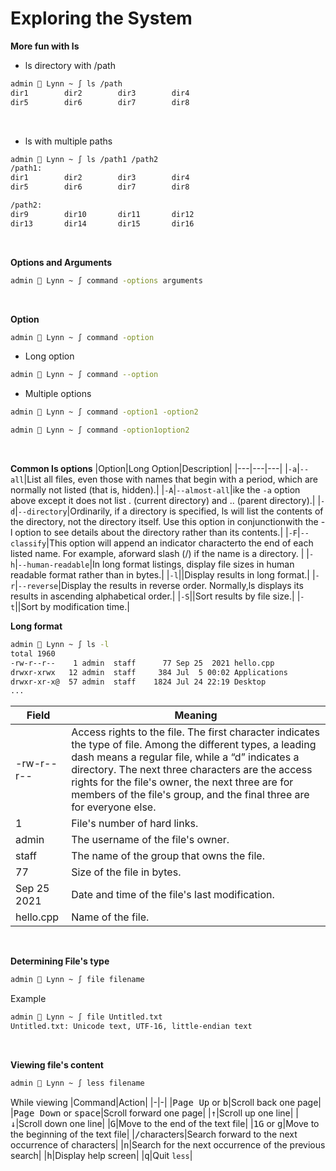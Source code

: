 # Exploring the System

**More fun with ls**
- ls directory with /path
```sh
admin  Lynn ~ ∫ ls /path
dir1		dir2		dir3		dir4
dir5		dir6		dir7		dir8
```
<br />

- ls with multiple paths
```sh
admin  Lynn ~ ∫ ls /path1 /path2
/path1:
dir1		dir2		dir3		dir4
dir5		dir6		dir7		dir8

/path2:
dir9		dir10		dir11		dir12
dir13		dir14		dir15		dir16
```
<br />

**Options and Arguments**
```sh
admin  Lynn ~ ∫ command -options arguments
```
<br />

**Option**
```sh
admin  Lynn ~ ∫ command -option
```
- Long option
```sh
admin  Lynn ~ ∫ command --option
```
- Multiple options
```sh
admin  Lynn ~ ∫ command -option1 -option2
```
```sh
admin  Lynn ~ ∫ command -option1option2
```
<br />

**Common ls options**
|Option|Long Option|Description|
|---|---|---|
|`-a`|`--all`|List all files, even those with names that begin with a period, which are normally not listed (that is, hidden).|
|`-A`|`--almost-all`|ike the `-a` option above except it does not list . (current directory) and .. (parent directory).|
|`-d`|`--directory`|Ordinarily, if a directory is specified, ls will list the contents of the directory, not the directory itself. Use this option in conjunctionwith the -l option to see details about the directory rather than its contents.|
|`-F`|`--classify`|This option will append an indicator characterto the end of each listed name. For example, aforward slash (/) if the name is a directory. |
|`-h`|`--human-readable`|In long format listings, display file sizes in human readable format rather than in bytes.|
|`-l`||Display results in long format.|
|`-r`|`--reverse`|Display the results in reverse order. Normally,ls displays its results in ascending alphabetical order.|
|`-S`||Sort results by file size.|
|`-t`||Sort by modification time.|
<br />

**Long format**
```sh
admin  Lynn ~ ∫ ls -l
total 1960
-rw-r--r--    1 admin  staff      77 Sep 25  2021 hello.cpp
drwxr-xrwx   12 admin  staff     384 Jul  5 00:02 Applications
drwxr-xr-x@  57 admin  staff    1824 Jul 24 22:19 Desktop
...
```
|Field|Meaning|
|-|-|
|-rw-r--r--|Access rights to the file. The first character indicates the type of file. Among the different types, a leading dash means a regular file, while a “d” indicates a directory. The next three characters are the access rights for the file's owner, the next three are for members of the file's group, and the final three are for everyone else.|
|1|File's number of hard links.|
|admin|The username of the file's owner.|
|staff|The name of the group that owns the file.|
|77|Size of the file in bytes.|
|Sep 25  2021|Date and time of the file's last modification.|
|hello.cpp|Name of the file.|
<br />

**Determining File's type**
```sh
admin  Lynn ~ ∫ file filename
```
Example
```sh
admin  Lynn ~ ∫ file Untitled.txt
Untitled.txt: Unicode text, UTF-16, little-endian text
```
<br />

**Viewing file's content**
```sh
admin  Lynn ~ ∫ less filename
```
While viewing
|Command|Action|
|-|-|
|<kbd>Page Up</kbd> or <kbd>b</kbd>|Scroll back one page|
|<kbd>Page Down</kbd> or <kbd>space</kbd>|Scroll forward one page|
|<kbd>↑</kbd>|Scroll up one line|
|<kbd>↓</kbd>|Scroll down one line|
|<kbd>G</kbd>|Move to the end of the text file|
|<kbd>1</kbd><kbd>G</kbd> or <kbd>g</kbd>|Move to the beginning of the text file|
|<kbd>/</kbd>characters|Search forward to the next occurrence of characters|
|<kbd>n</kbd>|Search for the next occurrence of the previous search|
|<kbd>h</kbd>|Display help screen|
|<kbd>q</kbd>|Quit `less`|